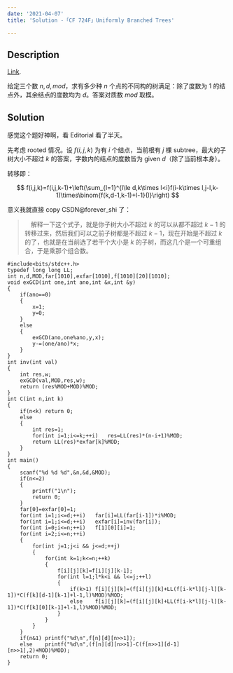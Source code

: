 ```yaml
---
date: '2021-04-07'
title: 'Solution -「CF 724F」Uniformly Branched Trees'

---
```


## Description

[Link](http://codeforces.com/problemset/problem/724/F).

给定三个数 $n,d,mod$，求有多少种 $n$ 个点的不同构的树满足：除了度数为 $1$ 的结点外，其余结点的度数均为 $d$。答案对质数 $mod$ 取模。

## Solution

感觉这个题好神啊，看 Editorial 看了半天。

先考虑 rooted 情况。设 $f(i,j,k)$ 为有 $i$ 个结点，当前根有 $j$ 棵 subtree，最大的子树大小不超过 $k$ 的答案，字数内的结点的度数皆为 given $d$（除了当前根本身）。

转移即：

$$
f(i,j,k)=f(i,j,k-1)+\left(\sum_{l=1}^{l\le d,k\times l<i}f(i-k\times l,j-l,k-1)\times\binom{f(k,d-1,k-1)+l-1}{l}\right)
$$

意义我就直接 copy CSDN@forever_shi 了：

>　解释一下这个式子，就是你子树大小不超过 $k$ 的可以从都不超过 $k−1$ 的转移过来，然后我们可以之前子树都是不超过 $k−1$，现在开始是不超过 $k$ 的了，也就是在当前选了若干个大小是 $k$ 的子树，而这几个是一个可重组合，于是乘那个组合数。

```cpp[class="line-numbers"]
#include<bits/stdc++.h>
typedef long long LL;
int n,d,MOD,far[1010],exfar[1010],f[1010][20][1010];
void exGCD(int one,int ano,int &x,int &y)
{
	if(ano==0)
	{
		x=1;
		y=0;
	}
	else
	{
		exGCD(ano,one%ano,y,x);
		y-=(one/ano)*x;
	}
}
int inv(int val)
{
	int res,w;
	exGCD(val,MOD,res,w);
	return (res%MOD+MOD)%MOD;
}
int C(int n,int k) 
{
	if(n<k)	return 0;
	else
	{
		int res=1;
		for(int i=1;i<=k;++i)	res=LL(res)*(n-i+1)%MOD;
		return LL(res)*exfar[k]%MOD;
	}
}
int main()
{
	scanf("%d %d %d",&n,&d,&MOD);
	if(n<=2)
	{
		printf("1\n");
		return 0;
	}
	far[0]=exfar[0]=1;
	for(int i=1;i<=d;++i)	far[i]=LL(far[i-1])*i%MOD;
	for(int i=1;i<=d;++i)	exfar[i]=inv(far[i]);
	for(int i=0;i<=n;++i)	f[1][0][i]=1;
	for(int i=2;i<=n;++i)
	{
		for(int j=1;j<i && j<=d;++j)
		{
			for(int k=1;k<=n;++k)
			{
				f[i][j][k]=f[i][j][k-1];
				for(int l=1;l*k<i && l<=j;++l)
				{
					if(k>1)	f[i][j][k]=(f[i][j][k]+LL(f[i-k*l][j-l][k-1])*C(f[k][d-1][k-1]+l-1,l)%MOD)%MOD;
					else	f[i][j][k]=(f[i][j][k]+LL(f[i-k*l][j-l][k-1])*C(f[k][0][k-1]+l-1,l)%MOD)%MOD;
				}
			}
		}
	}
	if(n&1)	printf("%d\n",f[n][d][n>>1]);
	else	printf("%d\n",(f[n][d][n>>1]-C(f[n>>1][d-1][n>>1],2)+MOD)%MOD);
	return 0;
}
```